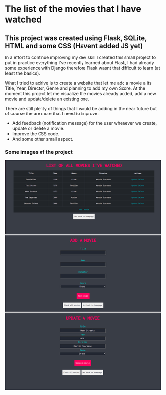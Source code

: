 # The list of the movies that I have watched

## This project was created using Flask, SQLite, HTML and some CSS (Havent added JS yet)

In a effort to continue improving my dev skill I created this small project to put in practice everything I've recently learned about Flask, I had already some experience with Django therefore Flask wasnt that difficult to learn (at least the basics).

What I tried to achive is to create a website that let me add a movie a its Title, Year, Director, Genre and planning to add my own Score. At the moment this project let me visualize the movies already added, add a new movie and update/delete an existing one.

There are still plenty of things that I would be adding in the near future but of course the are more that I need to improve:
* Add feedback (notification message) for the user whenever we create, update or delete a movie.
* Improve the CSS code.
* And some other small aspect.

### Some images of the project

![Alt text](img/demo-1.png?raw=true "Demo 1")
![Alt text](img/demo-adding-movie.png?raw=true "Demo 2")
![Alt text](img/demo-updating.png?raw=true "Demo 3")